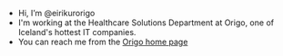 - Hi, I’m @eirikurorigo
- I'm working at the Healthcare Solutions Department at Origo, one of Iceland's hottest IT companies.
- You can reach me from the [Origo home page](https://www.origo.is/)

<!---
eirikurorigo/eirikurorigo is a ✨ special ✨ repository because its `README.md` (this file) appears on your GitHub profile.
You can click the Preview link to take a look at your changes.
--->
